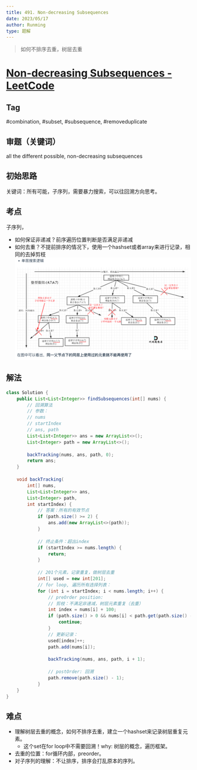 ```yaml
---
title: 491. Non-decreasing Subsequences
date: 2023/05/17
author: Runming
type: 题解
---
```


> 如何不排序去重，树层去重
# [Non-decreasing Subsequences - LeetCode](https://leetcode.com/problems/non-decreasing-subsequences/description/)
## Tag
#combination, #subset, #subsequence, #removeduplicate

## 审题（关键词） 
 all the different possible, non-decreasing subsequences

## 初始思路  
 关键词：所有可能，子序列，需要暴力搜索，可以往回溯方向思考。
 
 
## 考点 
子序列，  
- 如何保证非递减？前序遍历位置判断是否满足非递减 
- 如何去重？不提前排序的情况下，使用一个hashset或者array来进行记录，相同的去掉剪枝  
![](./attachment/2023-05-17-00-53-09.png)

## 解法  
```java
class Solution {
    public List<List<Integer>> findSubsequences(int[] nums) {
        // 回溯算法
        // 参数：
        // nums
        // startIndex
        // ans, path
        List<List<Integer>> ans = new ArrayList<>();
        List<Integer> path = new ArrayList<>();
        
        backTracking(nums, ans, path, 0);
        return ans;
    }

    void backTracking(  
        int[] nums, 
        List<List<Integer>> ans,
        List<Integer> path, 
        int startIndex) {
            // 答案：所有的有效节点
            if (path.size() >= 2) {
                ans.add(new ArrayList<>(path));
            }

            // 终止条件：超出index
            if (startIndex >= nums.length) {
                return; 
            }

            // 201个元素，记录重复，做树层去重
            int[] used = new int[201]; 
            // for loop, 遍历所有选择列表：
            for (int i = startIndex; i < nums.length; i++) {
                // preOrder position:
                // 剪枝：不满足非递减，树层元素重复（去重）
                int index = nums[i] + 100;
                if (path.size() > 0 && nums[i] < path.get(path.size() - 1) || used[index] >= 1) {
                    continue;
                }
                // 更新记录：
                used[index]++;
                path.add(nums[i]);

                backTracking(nums, ans, path, i + 1);

                // postOrder: 回溯
                path.remove(path.size() - 1);
            }
    }
}
```

## 难点
- 理解树层去重的概念，如何不排序去重，建立一个hashset来记录树层重复元素。
  - 这个set在for loop中不需要回溯！why: 树层的概念，遍历框架。
- 去重的位置：for循环内部，preorder。
- 对子序列的理解：不让排序，排序会打乱原本的序列。

